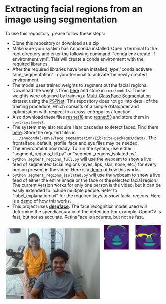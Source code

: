 # Extracting facial regions from an image using segmentation

To use this repository, please follow these steps:

- Clone this repository or download as a zip
- Make sure your system has Anaconda installed. Open a terminal to the root directory and enter the following command: "conda env create -f environment.yml". This will create a conda environment with the required libraries.
- After the required libraries have been installed, type "conda activate face_segmentation" in your terminal to activate the newly created environment.
- The model uses trained weights to segment out the facial regions. Download the weights from [here](https://drive.google.com/file/d/1Ig63E4FV_SNM7pz7Hs8nUIw5-91JD5Jo/) and store in `root/models`. These weights were obtained by training a [Multi-Class Face Segmentation](https://www.kaggle.com/datasets/ashish2001/multiclass-face-segmentation) dataset using the [PSPNet](https://arxiv.org/abs/1612.01105). This repository does not go into detail of the training procedure, which consists of a simple dataloader and optimization with respect to a cross-entropy loss function.
- Also download these files [resnet18](https://drive.google.com/file/d/1IMDWoBgIPZ4h012WsXhSHErNHQbC_hEA/view?usp=sharing) and [resnet50](https://drive.google.com/file/d/1MV43aXU99LD8zQcE6qlqKenUaRLfqyCT/view?usp=sharing) and store them in `root/initmodel`.
- The system may also require Haar cascades to detect faces. Find them [here](https://github.com/opencv/opencv/tree/master/data/haarcascades). Store the required files in `.../anaconda3/envs/face_segmentation/Lib/site-packages/data/`. The frontalface_default, profile_face and eye files may be needed.
- The environment now ready. To run the system, use either "segment_regions_full.py" or "segment_regions_isolated.py".
- `python segment_regions_full.py` will use the webcam to show a live feed of segmented facial regions (eyes, lips, skin, nose, etc.) for every person present in the video. Here is a [demo](https://www.youtube.com/watch?v=d72smZw2iCU&ab_channel=ShuvoNewaz) of how this works.
- `python segment_regions_isolated.py` will use the webcam to show a live feed of either the entire image or the face or the selected facial region. The current version works for only one person in the video, but it can be easily extended to include multiple people. Refer to "label_explanation.txt" for the required keys to show facial regions. Here is a [demo](https://www.youtube.com/watch?v=aqq1Y5A9zNA&ab_channel=ShuvoNewaz) of how this works.
- This project uses [**deepface**](https://github.com/serengil/deepface). The face recognition model used will determine the speed/accuracy of the detection. For example, OpenCV is fast, but not as accurate. RetinaFace is accurate, but not as fast.

<p align="center">
  <img src="segmented_image.jpg" />
</p>